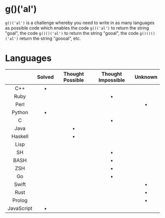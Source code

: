 # g()('al')

`g()('al')` is a challenge whereby you need to write in as many languages as
possible code which enables the code `g()('al')` to return the string "goal",
the code `g()()('al')` to return the string "gooal", the code `g()()()('al')`
return the string "goooal", etc.

# Languages

|               | Solved | Thought Possible | Thought Impossible | Unknown |
|:-------------:|:------:|:----------------:|:------------------:|:-------:|
| C++           | &bull; |                  |                    |         |
| Ruby          |        |                  |       &bull;       |         |
| Perl          |        |                  |                    |  &bull; |
| Python        | &bull; |                  |                    |         |
| C             |        |                  |       &bull;       |         |
| Java          |        |      &bull;      |                    |         |
| Haskell       |        |      &bull;      |                    |         |
| Lisp          |        |                  |                    |         |
| SH            |        |                  |       &bull;       |         |
| BASH          |        |                  |       &bull;       |         |
| ZSH           |        |                  |       &bull;       |         |
| Go            |        |                  |       &bull;       |         |
| Swift         |        |                  |                    |  &bull; |
| Rust          |        |                  |                    |  &bull; |
| Prolog        |        |                  |                    |  &bull; |
| JavaScript    | &bull; |                  |                    |         |
